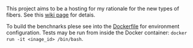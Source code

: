 This project aims to be a hosting for my rationale for the new types of fibers. See this [wiki page](https://github.com/victor-smirnov/green-fibers/wiki/Dialectics-of-fibers-and-coroutines-in-Cxx-and-successor-languages) for detais.

To build the benchnarks plese see into the [Dockerfile](https://github.com/victor-smirnov/green-fibers/blob/main/docker/Dockerfile) for environment configuration. Tests may be run from inside the Docker container: `docker run -it <inage_id> /bin/bash`.

